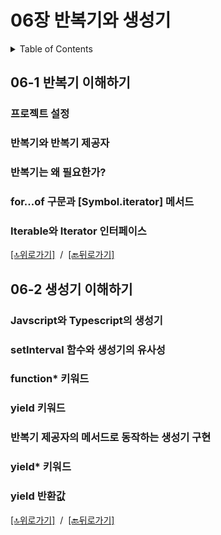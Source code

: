 # 06장 반복기와 생성기

<details><summary>Table of Contents</summary>

-   06-1 반복기 이해하기 [:link:](#06-1-반복기-이해하기)
    -   프로젝트 설정 [:link:](#프로젝트-설정)
    -   반복기와 반복기 제공자 [:link:](#반복기와-반복기-제공자)
    -   반복기는 왜 필요한가? [:link:](#반복기는-왜-필요한가)
    -   for...of 구문과 [Symbol.iterator] 메서드 [:link:](#forof-구문과-symboliterator-메서드)
    -   Iterable\<T>와 Iterator\<T> 인터페이스 [:link:](#iterablet와-iteratort-인터페이스)
-   06-2 생성기 이해하기 [:link:](#06-2-생성기-이해하기)
    -   Javscript와 Typescript의 생성기 [:link:](#javscript와-typescript의-생성기)
    -   setInterval 함수와 생성기의 유사성 [:link:](#setinterval-함수와-생성기의-유사성)
    -   function\* 키워드 [:link:](#function-키워드)
    -   yield 키워드 [:link:](#yield-키워드)
    -   반복기 제공자의 메서드로 동작하는 생성기 구현 [:link:](#반복기-제공자의-메서드로-동작하는-생성기-구현)
    -   yield\* 키워드 [:link:](#yield2)
    -   yield 반환값 [:link:](#yield-반환값)

</details>

## 06-1 반복기 이해하기

### 프로젝트 설정

### 반복기와 반복기 제공자

### 반복기는 왜 필요한가?

### for...of 구문과 [Symbol.iterator] 메서드

### Iterable<T>와 Iterator<T> 인터페이스

[[🔝위로가기]](#06장-반복기와-생성기)&nbsp; / &nbsp;[[🔙뒤로가기]](https://github.com/alstn2468/DoIt_Typescript_Programming/blob/master/README.md)

## 06-2 생성기 이해하기

### Javscript와 Typescript의 생성기

### setInterval 함수와 생성기의 유사성

### function\* 키워드

### yield 키워드

### 반복기 제공자의 메서드로 동작하는 생성기 구현

### yield\* <span id="yield2">키워드</span>

### yield 반환값

[[🔝위로가기]](#06장-반복기와-생성기)&nbsp; / &nbsp;[[🔙뒤로가기]](https://github.com/alstn2468/DoIt_Typescript_Programming/blob/master/README.md)
